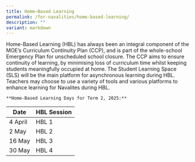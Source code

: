 ```yaml
---
title: Home–Based Learning
permalink: /for-navalities/home-based-learning/
description: ""
variant: markdown
---
```

<p>Home-Based Learning (HBL) has always been an integral component of the MOE’s Curriculum Continuity Plan (CCP), and is part of the whole-school Emergency Plan for unscheduled school closure. The CCP aims to ensure continuity of learning, by minimising loss of curriculum time whilst keeping students meaningfully occupied at home. The Student Learning Space (SLS) will be the main platform for asynchronous learning during HBL. Teachers may choose to use a variety of tools and various platforms to enhance learning for Navalites during HBL.&nbsp;
	
	**Home-Based Learning Days for Term 2, 2025:**
	
	
| Date | HBL Session | 
| -------- | -------- |
| 4 April     | HBL 1     |
| 2 May     | HBL 2     |
| 16 May     | HBL 3     |
| 30 May     | HBL 4     |	
</p>
